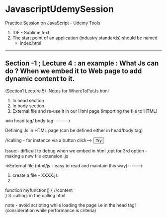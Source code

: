 # JavascriptUdemySession
Practice Session on JavaScript - Udemy
Tools 
1. IDE - Sublime text
2. The start point of an application (industry standards) should be named 
   - index.html
---------------
 Section -1 ; Lecture 4 : an  example : What Js can do ? 
When we embed it to Web page to add dynamic content to it.
--------------
  (Section1 Lecture 5) :Notes for WhereToPutJs.html

1. In head section
2. In body section
3. External file and re-use it in our Html page
(importing the file to HTML)

=>in head tag/ body tag------>

Defining Js in HTML page (can be defined either in head/body tag)
<script type ="text/javascript">
   function myfunction() {
     //content  
   }
</script>

//calling - for instance via a button click-->
<button onclick="myfunction()">Try</button>

Issue:-
difficult to debug when we embed in html ,opt for 3rd option - making a new file extension .js

=>External file (html/js - easy to read and maintain this way)----->

1. create a file - XXXX.js
2. 

function myfunction() {
     //content  
   }
3. calling:
in the calling html 
<script src="xxxx.js"></script>

note - avoid scripting while loading the page i.e in the head tag!
(consideration while performance is criteria)